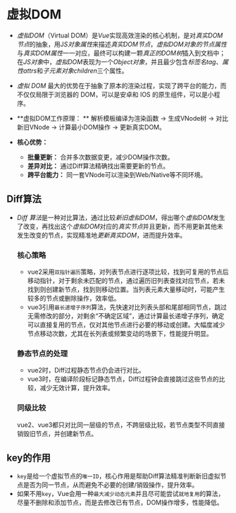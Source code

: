 # 虚拟DOM

- *虚拟DOM*（Virtual DOM）是*Vue*实现高效渲染的核心机制，是对*真实DOM节点*的抽象，用J*S对象属性*来描述*真实DOM节点*，*虚拟DOM对象的节点属性*与*真实DOM属性*一一对应，最终可以构建一颗*真正的DOM树*插入到文档中；在*JS对象*中，*虚拟DOM*表现为一个*Object对象*，并且最少包含*标签名tag*、*属性attrs*和*子元素对象children*三个属性。

- *虚拟 DOM* 最大的优势在于抽象了原本的渲染过程，实现了跨平台的能力，而不仅仅局限于浏览器的 DOM，可以是安卓和 IOS 的原生组件，可以是小程序。

- **虚拟DOM工作原理： ** 解析模板编译为渲染函数 -> 生成VNode树 -> 对比新旧VNode -> 计算最小DOM操作 -> 更新真实DOM。

- **核心优势：**
  - **批量更新：** 合并多次数据变更，减少DOM操作次数。
  - **差异对比：** 通过Diff算法精确找出需要更新的节点。
  - **跨平台能力：** 同一套VNode可以渲染到Web/Native等不同环境。

## Diff算法

- *Diff 算法*是一种对比算法，通过比较*新旧虚拟DOM*，得出哪个*虚拟DOM*发生了改变，再找出这个*虚拟DOM*对应的*真实节点*并且更新，而不用更新其他未发生改变的节点，实现精准地*更新真实DOM*，进而提升效率。

  ### 核心策略

  - vue2采用`双指针遍历`策略，对列表节点进行逐项比较，找到可复用的节点后移动指针，对于剩余未匹配的节点，通过遍历旧列表查找对应节点，若未找到则创建新节点，找到则移动位置。当列表元素大量移动时，可能产生较多的节点或删除操作，效率低。
  - vue3引用`最长递增子序列`算法，先快速对比列表头部和尾部相同节点，跳过无需修改的部分，对剩余“不确定区域”，通过计算最长递增子序列，确定可以直接复用的节点，仅对其他节点进行必要的移动或创建。大幅度减少节点移动次数，尤其在长列表或频繁变动的场景下，性能提升明显。

  ### 静态节点的处理

  - vue2时，Diff过程静态节点仍会进行对比。
  - vue3时，在编译阶段标记静态节点，Diff过程钟会直接跳过这些节点的比较，减少无效计算，提升效率。

  ### 同级比较

  vue2、vue3都只对比同一层级的节点，不跨层级比较，若节点类型不同直接销毁旧节点，并创建新节点。

## key的作用

- `key`是给一个虚拟节点的`唯一ID`，核心作用是帮助Diff算法精准判断新旧虚拟节点是否为同一节点，从而避免不必要的创建/销毁操作，提升效率。
- 如果不用`key`，Vue会用一种`最大减少动态元素`并且尽可能尝试`就地复用`的算法，尽量不删除和添加节点，而是去修改已有节点，DOM操作增多，性能降低。

